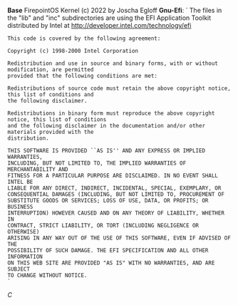 **Base**
FirepointOS Kernel (c) 2022 by Joscha Egloff
**Gnu-Efi**:
    `
    The files in the "lib" and "inc" subdirectories are using the EFI Application 
    Toolkit distributed by Intel at http://developer.intel.com/technology/efi

    This code is covered by the following agreement:

    Copyright (c) 1998-2000 Intel Corporation

    Redistribution and use in source and binary forms, with or without modification, are permitted
    provided that the following conditions are met:

    Redistributions of source code must retain the above copyright notice, this list of conditions and
    the following disclaimer.

    Redistributions in binary form must reproduce the above copyright notice, this list of conditions
    and the following disclaimer in the documentation and/or other materials provided with the
    distribution.

    THIS SOFTWARE IS PROVIDED ``AS IS'' AND ANY EXPRESS OR IMPLIED WARRANTIES,
    INCLUDING, BUT NOT LIMITED TO, THE IMPLIED WARRANTIES OF MERCHANTABILITY AND
    FITNESS FOR A PARTICULAR PURPOSE ARE DISCLAIMED. IN NO EVENT SHALL INTEL BE
    LIABLE FOR ANY DIRECT, INDIRECT, INCIDENTAL, SPECIAL, EXEMPLARY, OR
    CONSEQUENTIAL DAMAGES (INCLUDING, BUT NOT LIMITED TO, PROCUREMENT OF
    SUBSTITUTE GOODS OR SERVICES; LOSS OF USE, DATA, OR PROFITS; OR BUSINESS
    INTERRUPTION) HOWEVER CAUSED AND ON ANY THEORY OF LIABILITY, WHETHER IN
    CONTRACT, STRICT LIABILITY, OR TORT (INCLUDING NEGLIGENCE OR OTHERWISE)
    ARISING IN ANY WAY OUT OF THE USE OF THIS SOFTWARE, EVEN IF ADVISED OF THE
    POSSIBILITY OF SUCH DAMAGE. THE EFI SPECIFICATION AND ALL OTHER INFORMATION
    ON THIS WEB SITE ARE PROVIDED "AS IS" WITH NO WARRANTIES, AND ARE SUBJECT
    TO CHANGE WITHOUT NOTICE.
    `
    
  *C*

